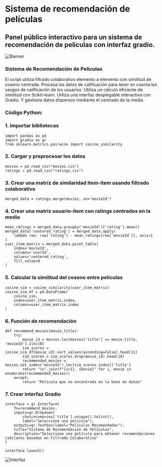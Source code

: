 # Sistema de recomendación de películas
## Panel público interactivo para un sistema de recomendación de películas con interfaz gradio.

![Banner](docs/assets/images/movie_banner.png)

### Sistema de Recomendación de Películas

El script utiliza filtrado colaborativo elemento a elemento con similitud de coseno centrada.
Procesa los datos de calificación para tener en cuenta los sesgos de calificación de los usuarios. Utiliza un cálculo eficiente de similitud con Scikit-learn. Utiliza una interfaz desplegable interactiva con Gradio. Y gestiona datos dispersos mediante el centrado de la media.

### Código Python:

### 1. Importar bibliotecas
```
import pandas as pd
import gradio as gr
from sklearn.metrics.pairwise import cosine_similarity
```
### 2. Cargar y preprocesar los datos
```
movies = pd.read_csv("movies.csv")
ratings = pd.read_csv("ratings.csv")
```
### 3. Crear una matriz de similaridad item-item usando filtrado colaborativo
```
merged_data = ratings.merge(movies, on='movieId')
```
### 4. Crear una matriz usuario-item con ratings centrados en la media
```
mean_ratings = merged_data.groupby('movieId')['rating'].mean()
merged_data['centered_rating'] = merged_data.apply(
    lambda row: row['rating'] - mean_ratings[row['movieId']], axis=1
)
user_item_matrix = merged_data.pivot_table(
    index='movieId', 
    columns='userId', 
    values='centered_rating', 
    fill_value=0
)
```
### 5. Calcular la similitud del coseno entre películas
```
cosine_sim = cosine_similarity(user_item_matrix)
cosine_sim_df = pd.DataFrame(
    cosine_sim,
    index=user_item_matrix.index,
    columns=user_item_matrix.index
)
```
### 6. Función de recomendación
```
def recommend_movies(movie_title):
    try:
        movie_id = movies.loc[movies['title'] == movie_title, 'movieId'].iloc[0]
        sim_scores = cosine_sim_df[movie_id].sort_values(ascending=False).head(11)
        sim_scores = sim_scores.drop(movie_id).head(10)
        recommended_movies = movies.set_index('movieId').loc[sim_scores.index]['title']
        return "\n".join(f"{i+1}. {movie}" for i, movie in enumerate(recommended_movies))
    except:
        return "Película que no encontrada en la base de datos"
```
### 7. Crear interfaz Gradio
```
interface = gr.Interface(
    fn=recommend_movies,
    inputs=gr.Dropdown(
        choices=movies['title'].unique().tolist(),
        label="Seleccione una película"),
    outputs=gr.Textbox(label="Películas Recomendadas"),
    title="Sistema de Recomendación de Películas",
    description="Seleccione una película para obtener recomendaciones similares basadas en Filtrado Colaborativo"
)

interface.launch()
```
![Interfaz](docs/assets/images/sistema_de_recomendacion.png)

